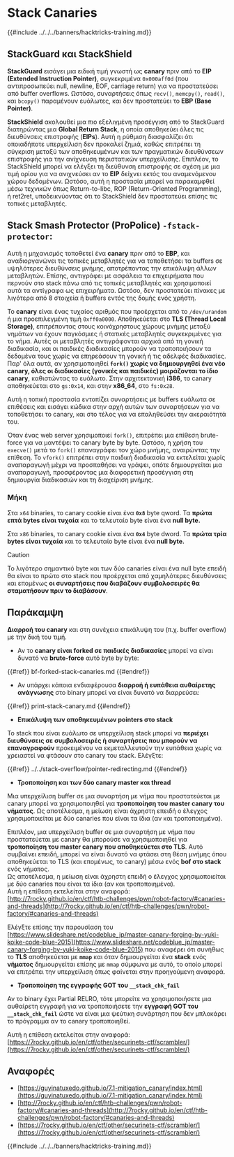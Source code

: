 # Stack Canaries

{{#include ../../../banners/hacktricks-training.md}}

## **StackGuard και StackShield**

**StackGuard** εισάγει μια ειδική τιμή γνωστή ως **canary** πριν από το **EIP (Extended Instruction Pointer)**, συγκεκριμένα `0x000aff0d` (που αντιπροσωπεύει null, newline, EOF, carriage return) για να προστατεύσει από buffer overflows. Ωστόσο, συναρτήσεις όπως `recv()`, `memcpy()`, `read()`, και `bcopy()` παραμένουν ευάλωτες, και δεν προστατεύει το **EBP (Base Pointer)**.

**StackShield** ακολουθεί μια πιο εξελιγμένη προσέγγιση από το StackGuard διατηρώντας μια **Global Return Stack**, η οποία αποθηκεύει όλες τις διευθύνσεις επιστροφής (**EIPs**). Αυτή η ρύθμιση διασφαλίζει ότι οποιαδήποτε υπερχείλιση δεν προκαλεί ζημιά, καθώς επιτρέπει τη σύγκριση μεταξύ των αποθηκευμένων και των πραγματικών διευθύνσεων επιστροφής για την ανίχνευση περιστατικών υπερχείλισης. Επιπλέον, το StackShield μπορεί να ελέγξει τη διεύθυνση επιστροφής σε σχέση με μια τιμή ορίου για να ανιχνεύσει αν το **EIP** δείχνει εκτός του αναμενόμενου χώρου δεδομένων. Ωστόσο, αυτή η προστασία μπορεί να παρακαμφθεί μέσω τεχνικών όπως Return-to-libc, ROP (Return-Oriented Programming), ή ret2ret, υποδεικνύοντας ότι το StackShield δεν προστατεύει επίσης τις τοπικές μεταβλητές.

## **Stack Smash Protector (ProPolice) `-fstack-protector`:**

Αυτή η μηχανισμός τοποθετεί ένα **canary** πριν από το **EBP**, και αναδιοργανώνει τις τοπικές μεταβλητές για να τοποθετήσει τα buffers σε υψηλότερες διευθύνσεις μνήμης, αποτρέποντας την επικάλυψη άλλων μεταβλητών. Επίσης, αντιγράφει με ασφάλεια τα επιχειρήματα που περνούν στο stack πάνω από τις τοπικές μεταβλητές και χρησιμοποιεί αυτά τα αντίγραφα ως επιχειρήματα. Ωστόσο, δεν προστατεύει πίνακες με λιγότερα από 8 στοιχεία ή buffers εντός της δομής ενός χρήστη.

Το **canary** είναι ένας τυχαίος αριθμός που προέρχεται από το `/dev/urandom` ή μια προεπιλεγμένη τιμή `0xff0a0000`. Αποθηκεύεται στο **TLS (Thread Local Storage)**, επιτρέποντας στους κοινόχρηστους χώρους μνήμης μεταξύ νημάτων να έχουν παγκόσμιες ή στατικές μεταβλητές συγκεκριμένες για το νήμα. Αυτές οι μεταβλητές αντιγράφονται αρχικά από τη γονική διαδικασία, και οι παιδικές διαδικασίες μπορούν να τροποποιήσουν τα δεδομένα τους χωρίς να επηρεάσουν τη γονική ή τις αδελφές διαδικασίες. Παρ' όλα αυτά, αν χρησιμοποιηθεί **`fork()` χωρίς να δημιουργηθεί ένα νέο canary, όλες οι διαδικασίες (γονικές και παιδικές) μοιράζονται το ίδιο canary**, καθιστώντας το ευάλωτο. Στην αρχιτεκτονική **i386**, το canary αποθηκεύεται στο `gs:0x14`, και στην **x86_64**, στο `fs:0x28`.

Αυτή η τοπική προστασία εντοπίζει συναρτήσεις με buffers ευάλωτα σε επιθέσεις και εισάγει κώδικα στην αρχή αυτών των συναρτήσεων για να τοποθετήσει το canary, και στο τέλος για να επαληθεύσει την ακεραιότητά του.

Όταν ένας web server χρησιμοποιεί `fork()`, επιτρέπει μια επίθεση brute-force για να μαντέψει το canary byte by byte. Ωστόσο, η χρήση του `execve()` μετά το `fork()` επαναγράφει τον χώρο μνήμης, αναιρώντας την επίθεση. Το `vfork()` επιτρέπει στην παιδική διαδικασία να εκτελείται χωρίς αναπαραγωγή μέχρι να προσπαθήσει να γράψει, οπότε δημιουργείται μια αναπαραγωγή, προσφέροντας μια διαφορετική προσέγγιση στη δημιουργία διαδικασιών και τη διαχείριση μνήμης.

### Μήκη

Στα `x64` binaries, το canary cookie είναι ένα **`0x8`** byte qword. Τα **πρώτα επτά bytes είναι τυχαία** και το τελευταίο byte είναι ένα **null byte.**

Στα `x86` binaries, το canary cookie είναι ένα **`0x4`** byte dword. Τα **πρώτα τρία bytes είναι τυχαία** και το τελευταίο byte είναι ένα **null byte.**

> [!CAUTION]
> Το λιγότερο σημαντικό byte και των δύο canaries είναι ένα null byte επειδή θα είναι το πρώτο στο stack που προέρχεται από χαμηλότερες διευθύνσεις και επομένως **οι συναρτήσεις που διαβάζουν συμβολοσειρές θα σταματήσουν πριν το διαβάσουν**.

## Παράκαμψη

**Διαρροή του canary** και στη συνέχεια επικάλυψη του (π.χ. buffer overflow) με την δική του τιμή.

- Αν το **canary είναι forked σε παιδικές διαδικασίες** μπορεί να είναι δυνατό να **brute-force** αυτό byte by byte:

{{#ref}}
bf-forked-stack-canaries.md
{{#endref}}

- Αν υπάρχει κάποια ενδιαφέρουσα **διαρροή ή ευπάθεια αυθαίρετης ανάγνωσης** στο binary μπορεί να είναι δυνατό να διαρρεύσει:

{{#ref}}
print-stack-canary.md
{{#endref}}

- **Επικάλυψη των αποθηκευμένων pointers στο stack**

Το stack που είναι ευάλωτο σε υπερχείλιση stack μπορεί να **περιέχει διευθύνσεις σε συμβολοσειρές ή συναρτήσεις που μπορούν να επαναγραφούν** προκειμένου να εκμεταλλευτούν την ευπάθεια χωρίς να χρειαστεί να φτάσουν στο canary του stack. Ελέγξτε:

{{#ref}}
../../stack-overflow/pointer-redirecting.md
{{#endref}}

- **Τροποποίηση και των δύο canary master και thread**

Μια υπερχείλιση buffer σε μια συναρτήση με νήμα που προστατεύεται με canary μπορεί να χρησιμοποιηθεί για **τροποποίηση του master canary του νήματος**. Ως αποτέλεσμα, η μείωση είναι άχρηστη επειδή ο έλεγχος χρησιμοποιείται με δύο canaries που είναι τα ίδια (αν και τροποποιημένα).

Επιπλέον, μια υπερχείλιση buffer σε μια συναρτήση με νήμα που προστατεύεται με canary θα μπορούσε να χρησιμοποιηθεί για **τροποποίηση του master canary που αποθηκεύεται στο TLS**. Αυτό συμβαίνει επειδή, μπορεί να είναι δυνατό να φτάσει στη θέση μνήμης όπου αποθηκεύεται το TLS (και επομένως, το canary) μέσω ενός **bof στο stack** ενός νήματος.\
Ως αποτέλεσμα, η μείωση είναι άχρηστη επειδή ο έλεγχος χρησιμοποιείται με δύο canaries που είναι τα ίδια (αν και τροποποιημένα).\
Αυτή η επίθεση εκτελείται στην αναφορά: [http://7rocky.github.io/en/ctf/htb-challenges/pwn/robot-factory/#canaries-and-threads](http://7rocky.github.io/en/ctf/htb-challenges/pwn/robot-factory/#canaries-and-threads)

Ελέγξτε επίσης την παρουσίαση του [https://www.slideshare.net/codeblue_jp/master-canary-forging-by-yuki-koike-code-blue-2015](https://www.slideshare.net/codeblue_jp/master-canary-forging-by-yuki-koike-code-blue-2015) που αναφέρει ότι συνήθως το **TLS** αποθηκεύεται με **`mmap`** και όταν δημιουργείται ένα **stack** ενός **νήματος** δημιουργείται επίσης με `mmap` σύμφωνα με αυτό, το οποίο μπορεί να επιτρέπει την υπερχείλιση όπως φαίνεται στην προηγούμενη αναφορά.

- **Τροποποίηση της εγγραφής GOT του `__stack_chk_fail`**

Αν το binary έχει Partial RELRO, τότε μπορείτε να χρησιμοποιήσετε μια αυθαίρετη εγγραφή για να τροποποιήσετε την **εγγραφή GOT του `__stack_chk_fail`** ώστε να είναι μια ψεύτικη συνάρτηση που δεν μπλοκάρει το πρόγραμμα αν το canary τροποποιηθεί.

Αυτή η επίθεση εκτελείται στην αναφορά: [https://7rocky.github.io/en/ctf/other/securinets-ctf/scrambler/](https://7rocky.github.io/en/ctf/other/securinets-ctf/scrambler/)

## Αναφορές

- [https://guyinatuxedo.github.io/7.1-mitigation_canary/index.html](https://guyinatuxedo.github.io/7.1-mitigation_canary/index.html)
- [http://7rocky.github.io/en/ctf/htb-challenges/pwn/robot-factory/#canaries-and-threads](http://7rocky.github.io/en/ctf/htb-challenges/pwn/robot-factory/#canaries-and-threads)
- [https://7rocky.github.io/en/ctf/other/securinets-ctf/scrambler/](https://7rocky.github.io/en/ctf/other/securinets-ctf/scrambler/)

{{#include ../../../banners/hacktricks-training.md}}

